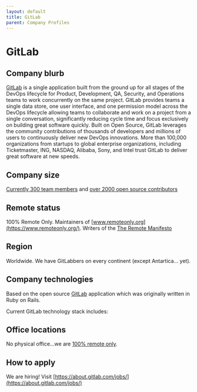 ```yaml
---
layout: default
title: GitLab
parent: Company Profiles
---
```


# GitLab

## Company blurb

[GitLab](https://about.gitlab.com/) is a single application built from the ground up for all stages of the DevOps lifecycle for Product, Development, QA, Security, and Operations teams to work concurrently on the same project. GitLab provides teams a single data store, one user interface, and one permission model across the DevOps lifecycle allowing teams to collaborate and work on a project from a single conversation, significantly reducing cycle time and focus exclusively on building great software quickly. Built on Open Source, GitLab leverages the community contributions of thousands of developers and millions of users to continuously deliver new DevOps innovations. More than 100,000 organizations from startups to global enterprise organizations, including Ticketmaster, ING, NASDAQ, Alibaba, Sony, and Intel trust GitLab to deliver great software at new speeds.

## Company size

[Currently 300 team members](https://about.gitlab.com/team/) and [over 2000 open source contributors](http://contributors.gitlab.com/)

## Remote status

100% Remote Only.  Maintainers of [www.remoteonly.org](https://www.remoteonly.org/).  Writers of the [The Remote Manifesto](https://about.gitlab.com/2015/04/08/the-remote-manifesto/)

## Region

Worldwide.  We have GitLabbers on every continent (except Antartica... yet).

## Company technologies

Based on the open source [GitLab](https://gitlab.com/gitlab-org/gitlab-ce/) application which was originally written in Ruby on Rails.

Current GitLab technology stack includes:

## Office locations

No physical office...we are [100% remote only](https://about.gitlab.com/culture/remote-only/).

## How to apply

We are hiring! Visit [https://about.gitlab.com/jobs/](https://about.gitlab.com/jobs/)

